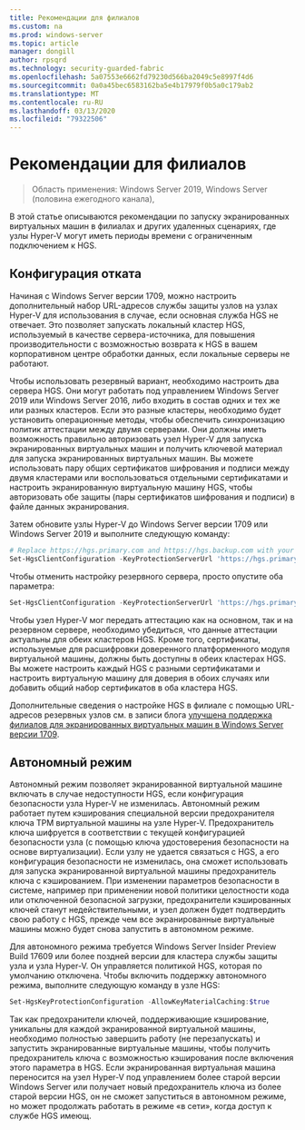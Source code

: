 ```yaml
---
title: Рекомендации для филиалов
ms.custom: na
ms.prod: windows-server
ms.topic: article
manager: dongill
author: rpsqrd
ms.technology: security-guarded-fabric
ms.openlocfilehash: 5a07553e6662fd79230d566ba2049c5e8997f4d6
ms.sourcegitcommit: 0a0a45bec6583162ba5e4b17979f0b5a0c179ab2
ms.translationtype: MT
ms.contentlocale: ru-RU
ms.lasthandoff: 03/13/2020
ms.locfileid: "79322506"
---
```

# <a name="branch-office-considerations"></a>Рекомендации для филиалов

> Область применения: Windows Server 2019, Windows Server (половина ежегодного канала), 

В этой статье описываются рекомендации по запуску экранированных виртуальных машин в филиалах и других удаленных сценариях, где узлы Hyper-V могут иметь периоды времени с ограниченным подключением к HGS.

## <a name="fallback-configuration"></a>Конфигурация отката

Начиная с Windows Server версии 1709, можно настроить дополнительный набор URL-адресов службы защиты узлов на узлах Hyper-V для использования в случае, если основная служба HGS не отвечает.
Это позволяет запускать локальный кластер HGS, используемый в качестве сервера-источника, для повышения производительности с возможностью возврата к HGS в вашем корпоративном центре обработки данных, если локальные серверы не работают.

Чтобы использовать резервный вариант, необходимо настроить два сервера HGS. Они могут работать под управлением Windows Server 2019 или Windows Server 2016, либо входить в состав одних и тех же или разных кластеров. Если это разные кластеры, необходимо будет установить операционные методы, чтобы обеспечить синхронизацию политик аттестации между двумя серверами. Они должны иметь возможность правильно авторизовать узел Hyper-V для запуска экранированных виртуальных машин и получить ключевой материал для запуска экранированных виртуальных машин. Вы можете использовать пару общих сертификатов шифрования и подписи между двумя кластерами или воспользоваться отдельными сертификатами и настроить экранированную виртуальную машину HGS, чтобы авторизовать обе защиты (пары сертификатов шифрования и подписи) в файле данных экранирования.

Затем обновите узлы Hyper-V до Windows Server версии 1709 или Windows Server 2019 и выполните следующую команду:
```powershell
# Replace https://hgs.primary.com and https://hgs.backup.com with your own domain names and protocols
Set-HgsClientConfiguration -KeyProtectionServerUrl 'https://hgs.primary.com/KeyProtection' -AttestationServerUrl 'https://hgs.primary.com/Attestation' -FallbackKeyProtectionServerUrl 'https://hgs.backup.com/KeyProtection' -FallbackAttestationServerUrl 'https://hgs.backup.com/Attestation'
```

Чтобы отменить настройку резервного сервера, просто опустите оба параметра:
```powershell
Set-HgsClientConfiguration -KeyProtectionServerUrl 'https://hgs.primary.com/KeyProtection' -AttestationServerUrl 'https://hgs.primary.com/Attestation'
```

Чтобы узел Hyper-V мог передать аттестацию как на основном, так и на резервном сервере, необходимо убедиться, что данные аттестации актуальны для обеих кластеров HGS.
Кроме того, сертификаты, используемые для расшифровки доверенного платформенного модуля виртуальной машины, должны быть доступны в обеих кластерах HGS.
Вы можете настроить каждый HGS с разными сертификатами и настроить виртуальную машину для доверия в обоих случаях или добавить общий набор сертификатов в оба кластера HGS.

Дополнительные сведения о настройке HGS в филиале с помощью URL-адресов резервных узлов см. в записи блога [улучшена поддержка филиалов для экранированных виртуальных машин в Windows Server версии 1709](https://blogs.technet.microsoft.com/datacentersecurity/2017/11/15/improved-branch-office-support-for-shielded-vms-in-windows-server-version-1709/).


## <a name="offline-mode"></a>Автономный режим

Автономный режим позволяет экранированной виртуальной машине включать в случае недоступности HGS, если конфигурация безопасности узла Hyper-V не изменилась.
Автономный режим работает путем кэширования специальной версии предохранителя ключа TPM виртуальной машины на узле Hyper-V.
Предохранитель ключа шифруется в соответствии с текущей конфигурацией безопасности узла (с помощью ключа удостоверения безопасности на основе виртуализации).
Если узлу не удается связаться с HGS, а его конфигурация безопасности не изменилась, она сможет использовать для запуска экранированной виртуальной машины предохранитель ключа с кэшированием.
При изменении параметров безопасности в системе, например при применении новой политики целостности кода или отключенной безопасной загрузки, предохранители кэшированных ключей станут недействительными, и узел должен будет подтвердить свою работу с HGS, прежде чем все экранированные виртуальные машины можно будет снова запустить в автономном режиме.

Для автономного режима требуется Windows Server Insider Preview Build 17609 или более поздней версии для кластера службы защиты узла и узла Hyper-V.
Он управляется политикой HGS, которая по умолчанию отключена.
Чтобы включить поддержку автономного режима, выполните следующую команду в узле HGS:

```powershell
Set-HgsKeyProtectionConfiguration -AllowKeyMaterialCaching:$true
```

Так как предохранители ключей, поддерживающие кэширование, уникальны для каждой экранированной виртуальной машины, необходимо полностью завершить работу (не перезапускать) и запустить экранированные виртуальные машины, чтобы получить предохранитель ключа с возможностью кэширования после включения этого параметра в HGS.
Если экранированная виртуальная машина переносится на узел Hyper-V под управлением более старой версии Windows Server или получает новый предохранитель ключа из более старой версии HGS, он не сможет запуститься в автономном режиме, но может продолжать работать в режиме «в сети», когда доступ к службе HGS имеющ.
